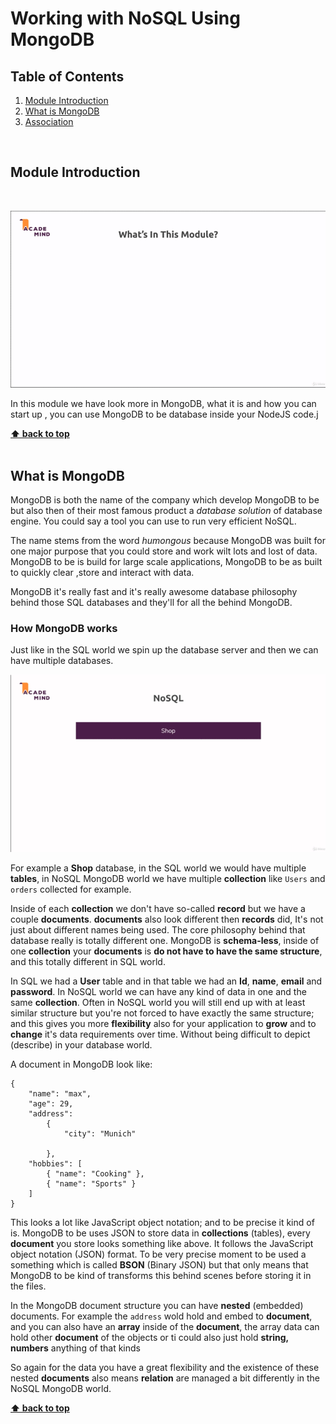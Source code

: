 # Working with NoSQL Using MongoDB

## Table of Contents
1. [Module Introduction](#module-introduction)
2. [What is MongoDB](#what-is-mongodb)
3. [Association](#association)

<br/>

## Module Introduction
<br/>

![chapter-11-1.gif](./images/gif/chapter-11-1.gif "What is MongoDB")

In this module we have look more in MongoDB, what it is and how you can start up
, you can use MongoDB to be database inside your NodeJS code.j

**[⬆ back to top](#table-of-contents)**
<br/>
<br/>

## What is MongoDB


MongoDB is both the name of the company which develop MongoDB to be but also
then of their most famous product a _database solution_ of database engine. You
could say a tool you can use to run very efficient NoSQL.

The name stems from the word *humongous* because MongoDB was built for one major
purpose that you could store and work wilt lots and lost of data. MongoDB to be
is build for large scale applications, MongoDB to be as built to quickly clear
,store and interact with data.

MongoDB it's really fast and it's really awesome database philosophy behind
those SQL databases and they'll for all the behind MongoDB.

### How MongoDB works

Just like in the SQL world we spin up the database server and then we can
have multiple databases.
<br/>

![chapter-11-2.gif](./images/gif/chapter-11-2.gif "What is MongoDB")

For example a **Shop** database, in the SQL world we would have multiple
**tables**, in NoSQL MongoDB world we have multiple **collection** like `Users`
and `orders` collected for example.

Inside of each **collection** we don't have so-called **record** but we have
a couple **documents**. **documents** also look different then **records** did,
It's not just about different names being used. The core philosophy behind
that database really is totally different one. MongoDB is **schema-less**,
inside of one **collection** your **documents** is **do not have to have the
same structure**, and this totally different in SQL world.

In SQL we had a **User** table and in that table we had an **Id**, **name**,
**email** and **password**. In NoSQL world we can have any kind of data in one
and the same **collection**. Often in NoSQL world you will still end up with at
least similar structure but you're not forced to have exactly the same
structure; and this gives you more **flexibility** also for your application to
**grow** and to **change** it's data requirements over time. Without being
difficult to depict (describe) in your database world.

A document in MongoDB look like:

```nosql
{
    "name": "max",
    "age": 29,
    "address":
        {
            "city": "Munich"

        },
    "hobbies": [
        { "name": "Cooking" },
        { "name": "Sports" }
    ]
}
```

This looks a lot like JavaScript object notation; and to be precise it kind of
is. MongoDB to be uses JSON to store data in **collections** (tables), every
**document** you store looks something like above. It follows the JavaScript
object notation (JSON) format. To be very precise moment to be used a something
which is called **BSON** (Binary JSON) but that only means that MongoDB to be
kind of transforms this behind scenes before storing it in the files.

In the MongoDB document structure you can have **nested** (embedded) documents.
For example the `address` wold hold and embed to **document**, and you can also
have an **array** inside of the **document**, the array data can hold other
**document** of the objects or ti could also just hold **string, numbers**
anything of that kinds

So again for the data you have a great flexibility and the existence of these
nested **documents** also means **relation** are managed a bit differently in
the NoSQL MongoDB world.



**[⬆ back to top](#table-of-contents)**
<br/>
<br/>

